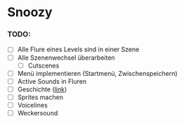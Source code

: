 # Snoozy

### TODO:
- [ ] Alle Flure eines Levels sind in einer Szene
- [ ] Alle Szenenwechsel überarbeiten
  - [ ] Cutscenes
- [ ] Menü implementieren (Startmenü, Zwischenspeichern)
- [ ] Active Sounds in Fluren
- [ ] Geschichte ([link](https://docs.google.com/document/d/1d_okY7sHlTx4kt8oeQOf9jNkOxrNdiImaEIvLohNMX4/edit?usp=sharing))
- [ ] Sprites machen
- [ ] Voicelines
- [ ] Weckersound
